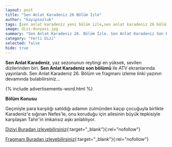 ```yaml
---
layout: post
title: "Sen Anlat Karadeniz 26 Bölüm İzle"
author: "kayipsozluk"
tags: [sen anlat karadeniz yeni bölüm izle,sen anlat karadeniz 26 bölüm]
image: dizi-dunyasi.jpg
summary: "Sen Anlat Karadeniz 26. Bölüm İzle. Sen Anlat Karadeniz Son Bölüm İzle. Sen Anlat Karadeniz Son Bölüm İzle. Sen Anlat Karadeniz 26. Bölüm İzle"
category: "Yerli Dizi"
selected: false  
hide: true
---
```


**Sen Anlat Karadeniz**, yaz sezonunun reytingi en yüksek, sevilen dizilerinden biri. **Sen Anlat Karadeniz son bölümü** ile ATV ekranlarında yayınlandı. Sen Anlat Karadeniz 26. Bölüm ve fragmanı izleme linki yazının devamında bulabilirsiniz...

{% include advertisements-word.html %}


**Bölüm Konusu**

Geçmişte para karşılığı satıldığı adamın zulmünden kaçıp çocuğuyla birlikte Karadeniz'e sığınan Nefes'le, onu koruduğu için ailesinin büyük tepkisiyle karşılaşan Tahir'in imkansız aşkı anlatılıyor.

[Diziyi Buradan izleyebilirsiniz](https://www.atv.com.tr/webtv/sen-anlat-karadeniz/fragman/26?id=4a8f696c-46d6-46a0-8034-815685343025){:target="_blank"}{:rel="nofollow"}

[Fragmanı Buradan izleyebilirsiniz](https://www.atv.com.tr/webtv/sen-anlat-karadeniz/fragman/26?id=4a8f696c-46d6-46a0-8034-815685343025){:target="_blank"}{:rel="nofollow"}

